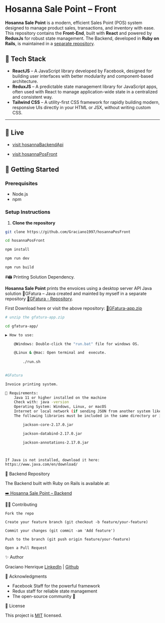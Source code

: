 # Hosanna Sale Point – Front

**Hosanna Sale Point** is a modern, efficient Sales Point (POS) system designed to manage product sales, transactions, and inventory with ease. This repository contains the **Front-End**, built with **React** and powered by **ReduxJs** for robust state management. The Backend, developed in **Ruby on Rails**, is maintained in a [separate repository](https://github.com/Graciano1997/hosanaPosBackend.git).


## 🧰 Tech Stack

- **ReactJS** – A JavaScript library developed by Facebook, designed for building user interfaces with better modularity and component-based architecture.
- **ReduxJS** – A predictable state management library for JavaScript apps, often used with React to manage application-wide state in a centralized and consistent way.
- **Tailwind CSS** – A utility-first CSS framework for rapidly building modern, responsive UIs directly in your HTML or JSX, without writing custom CSS.
---

## 🚀 Live 
- [visit hosannaBackendApi](https://hosanaposbackendapi.onrender.com/)

- [visit hosannaPosFront](https://hosanna-pos-front.vercel.app/)


## 🚀 Getting Started

### Prerequisites
- Node.js
- npm

### Setup Instructions

1. **Clone the repository**

```bash
git clone https://github.com/Graciano1997/hosannaPosFront

cd hosannaPosFront

npm install

npm run dev

npm run build
```

#🖨️ Printing Solution Dependency.

**Hosanna Sale Point** prints the envoices using a desktop server API Java solution 
🧾GFatura – Java  created and mainted by myself in a separate repository
[🧾GFatura - Repository]( https://github.com/Graciano1997/gfatura.git).

First Download here or visit the above repository: [🧾GFatura-app.zip ]( https://github.com/Graciano1997/gfatura/releases/download/Alfa/gfatura-app.zip)

 


```bash
# unzip the gfatura-app.zip

cd gfatura-app/ 

▶️ How to use:

    @Windows: Double-click the "run.bat" file for windows OS.

    @Linux & @mac: Open terminal and  execute. 
    
        ./run.sh 
   

#GFatura

Invoice printing system.

📌 Requirements:
    Java 11 or higher installed on the machine
    Check with: java -version
    Operating System: Windows, Linux, or macOS
    Internet or local network (if sending JSON from another system like Rails)
    The following libraries must be included in the same directory or in the classpath:

        jackson-core-2.17.0.jar

        jackson-databind-2.17.0.jar

        jackson-annotations-2.17.0.jar



If Java is not installed, download it here:
https://www.java.com/en/download/
```


🔗 Backend Repository

The Backend built with Ruby on Rails is available at:

[➡️ Hosanna Sale Point – Backend](https://github.com/Graciano1997/hosanaPosBackend.git)


👨‍💻 Contributing

    Fork the repo

    Create your feature branch (git checkout -b feature/your-feature)

    Commit your changes (git commit -am 'Add feature')

    Push to the branch (git push origin feature/your-feature)

    Open a Pull Request



✨ Author

Graciano Henrique
[LinkedIn](https://www.linkedin.com/in/gracianohenrique/) | [Github](https://github.com/Graciano1997/)

🙏 Acknowledgments

- Facebook Staff for the powerful framework
- Redux staff for reliable state management
- The open-source community 💛

📄 License

This project is [MIT](./LICENSE) licensed.
